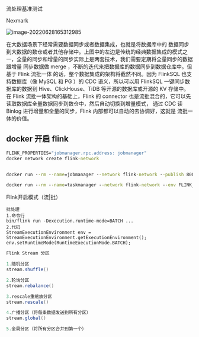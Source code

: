 流处理基准测试

Nexmark



![image-20220628165312985](C:\Users\17430\Documents\github\Sublime\新建文件夹\image-20220628165312985.png)

在大数据场景下经常需要数据同步或者数据集成，也就是将数据库中的
数据同步到大数据的数仓或者其他存储中。上图中的左边是传统的经典数据集成的模式之
一，全量的同步和增量的同步实际上是两套技术，我们需要定期将全量同步的数据跟增量
同步数据做 merge ，不断的迭代来把数据库的数据同步到数据仓库中。但基于 Flink 流批一体
的话，整个数据集成的架构将截然不同。因为 FlinkSQL 也支持数据库（像 MySQL 和 PG ）的
CDC 语义，所以可以用 FlinkSQL 一键同步数据库的数据到 Hive、ClickHouse、TiDB
等开源的数据库或开源的 KV 存储中。在 Flink 流批一体架构的基础上，Flink 的 connector
也是流批混合的，它可以先读取数据库全量数据同步到数仓中，然后自动切换到增量模式，
通过 CDC 读 Binlog 进行增量和全量的同步，Flink 内部都可以自动的去协调好，这就是
流批一体的价值。





## docker 开启 flink 

```cmd
FLINK_PROPERTIES="jobmanager.rpc.address: jobmanager"
docker network create flink-network


docker run --rm --name=jobmanager --network flink-network --publish 8081:8081 --env FLINK_PROPERTIES="jobmanager.rpc.address: jobmanager" flink:1.13.6-scala_2.12-java8 jobmanager

docker run --rm --name=taskmanager --network flink-network --env FLINK_PROPERTIES="jobmanager.rpc.address: jobmanager" flink:1.13.6-scala_2.12-java8 taskmanager

```



Flink开启模式（流|批）

```
批处理
1.命令行
bin/flink run -Dexecution.runtime-mode=BATCH ...
2.代码
StreamExecutionEnvironment env = StreamExecutionEnvironment.getExecutionEnvironment();
env.setRuntimeMode(RuntimeExecutionMode.BATCH);

```

```Java
Flink Stream 分区

1.随机分区
stream.shuffle()

2.轮询分区
stream.rebalance()

3.rescale重缩放分区
stream.rescale()

4.广播分区（将每条数据发送到所有分区）
stream.global()

5.全局分区（将所有分区合并到第一个）

```
